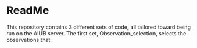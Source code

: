 # ReadMe
This repository contains 3 different sets of code, all tailored toward being run on the AIUB server. 
The first set, Observation_selection, selects the observations that

